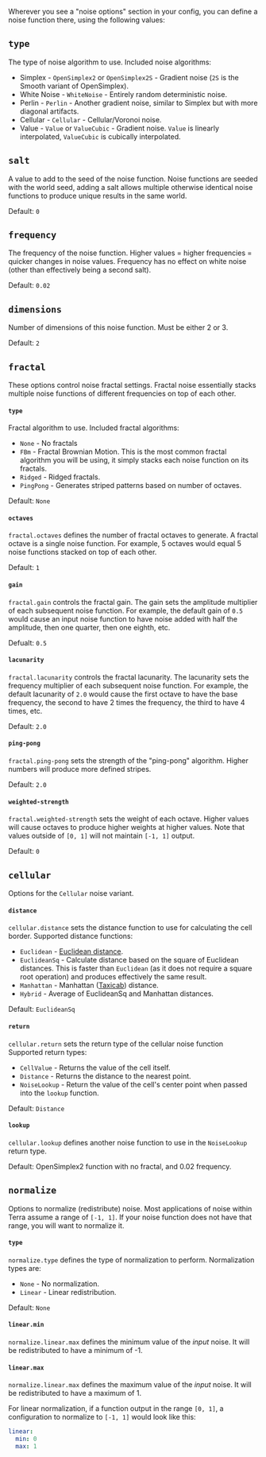 Wherever you see a "noise options" section in your config, you can define a noise function there, using the following
values:
## `type`
The type of noise algorithm to use. Included noise algorithms:
* Simplex - `OpenSimplex2` or `OpenSimplex2S` - Gradient noise (`2S` is the Smooth variant of OpenSimplex).
* White Noise - `WhiteNoise` - Entirely random deterministic noise.
* Perlin - `Perlin` - Another gradient noise, similar to Simplex but with more diagonal artifacts.
* Cellular - `Cellular` - Cellular/Voronoi noise.
* Value - `Value` or `ValueCubic` - Gradient noise. `Value` is linearly interpolated, `ValueCubic` is cubically
    interpolated.

## `salt`
A value to add to the seed of the noise function. Noise functions are seeded with the world seed, adding a salt
allows multiple otherwise identical noise functions to produce unique results in the same world.

Default: `0`

## `frequency`
The frequency of the noise function. Higher values = higher frequencies = quicker changes in noise values. Frequency
has no effect on white noise (other than effectively being a second salt).

Default: `0.02`

## `dimensions`
Number of dimensions of this noise function. Must be either 2 or 3.

Default: `2`

## `fractal`
These options control noise fractal settings. Fractal noise essentially stacks multiple noise functions of different
frequencies on top of each other.

#### `type`
Fractal algorithm to use. Included fractal algorithms:
* `None` - No fractals
* `FBm` - Fractal Brownian Motion. This is the most common fractal algorithm you will be using, it simply stacks each
    noise function on its fractals.
* `Ridged` - Ridged fractals.
* `PingPong` - Generates striped patterns based on number of octaves.

Default: `None`

#### `octaves`
`fractal.octaves` defines the number of fractal octaves to generate. A fractal octave is a single noise function.
For example, 5 octaves would equal 5 noise functions stacked on top of each other.

Default: `1`

#### `gain`
`fractal.gain` controls the fractal gain. The gain sets the amplitude multiplier of each subsequent noise function.
For example, the default gain of `0.5` would cause an input noise function to have noise added with half the amplitude, then one
quarter, then one eighth, etc.

Defualt: `0.5`

#### `lacunarity`
`fractal.lacunarity` controls the fractal lacunarity. The lacunarity sets the frequency multiplier of each subsequent
noise function. For example, the default lacunarity of `2.0` would cause the first octave to have the base frequency,
the second to have 2 times the frequency, the third to have 4 times, etc.

Default: `2.0`

#### `ping-pong`
`fractal.ping-pong` sets the strength of the "ping-pong" algorithm. Higher numbers will produce more defined stripes.

Default: `2.0`

#### `weighted-strength`
`fractal.weighted-strength` sets the weight of each octave. Higher values will cause octaves to produce higher weights
at higher values. Note that values outside of `[0, 1]` will not maintain `[-1, 1]` output.

Default: `0`

## `cellular`
Options for the `Cellular` noise variant.

#### `distance`
`cellular.distance` sets the distance function to use for calculating the cell border. Supported distance functions:
* `Euclidean` - [Euclidean distance](https://en.wikipedia.org/wiki/Euclidean_distance).
* `EuclideanSq` - Calculate distance based on the square of Euclidean distances. This is faster than `Euclidean` (as it
    does not require a square root operation) and produces effectively the same result.
* `Manhattan` - Manhattan ([Taxicab](https://en.wikipedia.org/wiki/Taxicab_geometry)) distance.
* `Hybrid` - Average of EuclideanSq and Manhattan distances.

Default: `EuclideanSq`

#### `return`
`cellular.return` sets the return type of the cellular noise function Supported return types:
* `CellValue` - Returns the value of the cell itself.
* `Distance` - Returns the distance to the nearest point.
* `NoiseLookup` - Return the value of the cell's center point when passed into the `lookup` function.

Default: `Distance`

#### `lookup`
`cellular.lookup` defines another noise function to use in the `NoiseLookup` return type.

Default: OpenSimplex2 function with no fractal, and 0.02 frequency.

## `normalize`
Options to normalize (redistribute) noise. Most applications of noise within Terra assume a range of `[-1, 1]`. If your
noise function does not have that range, you will want to normalize it.

#### `type`
`normalize.type` defines the type of normalization to perform. Normalization types are:
* `None` - No normalization.
* `Linear` - Linear redistribution.

Default: `None`

#### `linear.min`
`normalize.linear.max` defines the minimum value of the *input* noise. It will be redistributed to have a minimum of -1.

#### `linear.max`
`normalize.linear.max` defines the maximum value of the *input* noise. It will be redistributed to have a maximum of 1.

For linear normalization, if a function output in the range `[0, 1]`, a configuration to normalize to `[-1, 1]` would
look like this:
```yaml
linear:
  min: 0
  max: 1
```
